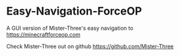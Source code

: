 # Easy-Navigation-ForceOP
A GUI version of Mister-Three's easy navigation to https://minecraftforceop.com

Check Mister-Three out on github https://github.com/Mister-Three
